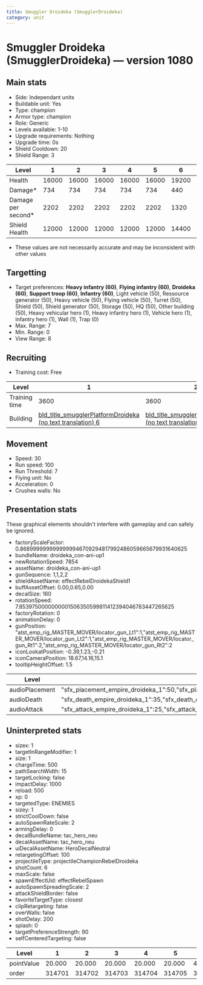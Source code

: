 ```yaml
---
title: Smuggler Droideka (SmugglerDroideka)
category: unit
---
```


# Smuggler Droideka (SmugglerDroideka) — version 1080

## Main stats

  * Side: Independant units
  * Buildable unit: Yes
  * Type: champion
  * Armor type: champion
  * Role: Generic
  * Levels available: 1-10
  * Upgrade requirements: Nothing
  * Upgrade time: 0s
  * Shield Cooldown: 20
  * Shield Range: 3

|Level             |1    |2    |3    |4    |5    |6    |7    |8    |9    |10   |
|------------------|-----|-----|-----|-----|-----|-----|-----|-----|-----|-----|
|Health            |16000|16000|16000|16000|16000|19200|23680|36480|44160|48000|
|Damage*           |734  |734  |734  |734  |734  |440  |1086 |1673 |2025 |2200 |
|Damage per second*|2202 |2202 |2202 |2202 |2202 |1320 |3258 |5019 |6075 |6600 |
|Shield Health     |12000|12000|12000|12000|12000|14400|17760|27360|33120|36000|

* These values are not necessarily accurate and may be inconsistent with other values

## Targetting

  * Target preferences: **Heavy infantry (60)**, **Flying infantry (60)**, **Droideka (60)**, **Support troop (60)**, **Infantry (60)**, Light vehicle (50), Ressource generator (50), Heavy vehicle (50), Flying vehicle (50), Turret (50), Shield (50), Shield generator (50), Storage (50), HQ (50), Other building (50), Heavy vehicular hero (1), Heavy infantry hero (1), Vehicle hero (1), Infantry hero (1), Wall (1), Trap (0)
  * Max. Range: 7
  * Min. Range: 0
  * View Range: 8

## Recruiting

  * Training cost: Free

|Level        |1                                                                                          |2                                                                                          |3                                                                                          |4                                                                                          |5                                                                                          |6                                                                                          |7                                                                                          |8                                                                                          |9                                                                                          |10                                                                                          |
|-------------|-------------------------------------------------------------------------------------------|-------------------------------------------------------------------------------------------|-------------------------------------------------------------------------------------------|-------------------------------------------------------------------------------------------|-------------------------------------------------------------------------------------------|-------------------------------------------------------------------------------------------|-------------------------------------------------------------------------------------------|-------------------------------------------------------------------------------------------|-------------------------------------------------------------------------------------------|--------------------------------------------------------------------------------------------|
|Training time|3600                                                                                       |3600                                                                                       |3600                                                                                       |3600                                                                                       |3600                                                                                       |4080                                                                                       |4680                                                                                       |7080                                                                                       |8160                                                                                       |8340                                                                                        |
|Building     |[bld_title_smugglerPlatformDroideka (no text translation) 6](smugglerPlatformDroideka.html)|[bld_title_smugglerPlatformDroideka (no text translation) 6](smugglerPlatformDroideka.html)|[bld_title_smugglerPlatformDroideka (no text translation) 6](smugglerPlatformDroideka.html)|[bld_title_smugglerPlatformDroideka (no text translation) 6](smugglerPlatformDroideka.html)|[bld_title_smugglerPlatformDroideka (no text translation) 6](smugglerPlatformDroideka.html)|[bld_title_smugglerPlatformDroideka (no text translation) 6](smugglerPlatformDroideka.html)|[bld_title_smugglerPlatformDroideka (no text translation) 7](smugglerPlatformDroideka.html)|[bld_title_smugglerPlatformDroideka (no text translation) 8](smugglerPlatformDroideka.html)|[bld_title_smugglerPlatformDroideka (no text translation) 9](smugglerPlatformDroideka.html)|[bld_title_smugglerPlatformDroideka (no text translation) 10](smugglerPlatformDroideka.html)|

## Movement

  * Speed: 30
  * Run speed: 100
  * Run Threshold: 7
  * Flying unit: No
  * Acceleration: 0
  * Crushes walls: No

## Presentation stats

These graphical elements shouldn't interfere with gameplay and can safely be ignored.

  * factoryScaleFactor: 0.8689999999999999946709294817992486059665679931640625
  * bundleName: droideka_con-ani-up1
  * newRotationSpeed: 7854
  * assetName: droideka_con-ani-up1
  * gunSequence: 1,1,2,2
  * shieldAssetName: effectRebelDroidekaShield1
  * buffAssetOffset: 0.00,0.65,0.00
  * decalSize: 160
  * rotationSpeed: 7.8539750000000001506350599811412394046783447265625
  * factoryRotation: 0
  * animationDelay: 0
  * gunPosition: "atst_emp_rig_MASTER_MOVER/locator_gun_Lt1":1,"atst_emp_rig_MASTER_MOVER/locator_gun_Lt2":1,"atst_emp_rig_MASTER_MOVER/locator_gun_Rt1":2,"atst_emp_rig_MASTER_MOVER/locator_gun_Rt2":2
  * iconLookatPosition: -0.39,1.23,-0.21
  * iconCameraPosition: 18.67,14.16,15.1
  * tooltipHeightOffset: 1.5

|Level         |1                                                                                                                                      |2                                                                                                                                      |3                                                                                                                                      |4                                                                                                                                      |5                                                                                                                                      |6                                                                                                                                      |7                                                                                                                                      |8                                                                                                                                      |9                                                                                                                                      |10                                                                                                                                     |
|--------------|---------------------------------------------------------------------------------------------------------------------------------------|---------------------------------------------------------------------------------------------------------------------------------------|---------------------------------------------------------------------------------------------------------------------------------------|---------------------------------------------------------------------------------------------------------------------------------------|---------------------------------------------------------------------------------------------------------------------------------------|---------------------------------------------------------------------------------------------------------------------------------------|---------------------------------------------------------------------------------------------------------------------------------------|---------------------------------------------------------------------------------------------------------------------------------------|---------------------------------------------------------------------------------------------------------------------------------------|---------------------------------------------------------------------------------------------------------------------------------------|
|audioPlacement|"sfx_placement_empire_droideka_1":50,"sfx_placement_empire_droideka_2":50                                                              |"sfx_placement_empire_droideka_1":50,"sfx_placement_empire_droideka_2":50                                                              |"sfx_placement_empire_droideka_1":50,"sfx_placement_empire_droideka_2":50                                                              |"sfx_placement_empire_droideka_1":50,"sfx_placement_empire_droideka_2":50                                                              |"sfx_placement_empire_droideka_1":50,"sfx_placement_empire_droideka_2":50                                                              |"sfx_placement_empire_droideka_1":50,"sfx_placement_empire_droideka_2":50                                                              |"sfx_placement_empire_droideka_1":50,"sfx_placement_empire_droideka_2":51                                                              |"sfx_placement_empire_droideka_1":50,"sfx_placement_empire_droideka_2":52                                                              |"sfx_placement_empire_droideka_1":50,"sfx_placement_empire_droideka_2":53                                                              |"sfx_placement_empire_droideka_1":50,"sfx_placement_empire_droideka_2":54                                                              |
|audioDeath    |"sfx_death_empire_droideka_1":35,"sfx_death_empire_droideka_2":35,"sfx_death_empire_droideka_3":30                                     |"sfx_death_empire_droideka_1":35,"sfx_death_empire_droideka_2":35,"sfx_death_empire_droideka_3":30                                     |"sfx_death_empire_droideka_1":35,"sfx_death_empire_droideka_2":35,"sfx_death_empire_droideka_3":30                                     |"sfx_death_empire_droideka_1":35,"sfx_death_empire_droideka_2":35,"sfx_death_empire_droideka_3":30                                     |"sfx_death_empire_droideka_1":35,"sfx_death_empire_droideka_2":35,"sfx_death_empire_droideka_3":30                                     |"sfx_death_empire_droideka_1":35,"sfx_death_empire_droideka_2":35,"sfx_death_empire_droideka_3":30                                     |"sfx_death_empire_droideka_1":35,"sfx_death_empire_droideka_2":35,"sfx_death_empire_droideka_3":31                                     |"sfx_death_empire_droideka_1":35,"sfx_death_empire_droideka_2":35,"sfx_death_empire_droideka_3":32                                     |"sfx_death_empire_droideka_1":35,"sfx_death_empire_droideka_2":35,"sfx_death_empire_droideka_3":33                                     |"sfx_death_empire_droideka_1":35,"sfx_death_empire_droideka_2":35,"sfx_death_empire_droideka_3":34                                     |
|audioAttack   |"sfx_attack_empire_droideka_1":25,"sfx_attack_empire_droideka_2":25,"sfx_attack_empire_droideka_3":25,"sfx_attack_empire_droideka_4":25|"sfx_attack_empire_droideka_1":25,"sfx_attack_empire_droideka_2":25,"sfx_attack_empire_droideka_3":25,"sfx_attack_empire_droideka_4":25|"sfx_attack_empire_droideka_1":25,"sfx_attack_empire_droideka_2":25,"sfx_attack_empire_droideka_3":25,"sfx_attack_empire_droideka_4":25|"sfx_attack_empire_droideka_1":25,"sfx_attack_empire_droideka_2":25,"sfx_attack_empire_droideka_3":25,"sfx_attack_empire_droideka_4":25|"sfx_attack_empire_droideka_1":25,"sfx_attack_empire_droideka_2":25,"sfx_attack_empire_droideka_3":25,"sfx_attack_empire_droideka_4":25|"sfx_attack_empire_droideka_1":25,"sfx_attack_empire_droideka_2":25,"sfx_attack_empire_droideka_3":25,"sfx_attack_empire_droideka_4":25|"sfx_attack_empire_droideka_1":25,"sfx_attack_empire_droideka_2":25,"sfx_attack_empire_droideka_3":25,"sfx_attack_empire_droideka_4":26|"sfx_attack_empire_droideka_1":25,"sfx_attack_empire_droideka_2":25,"sfx_attack_empire_droideka_3":25,"sfx_attack_empire_droideka_4":27|"sfx_attack_empire_droideka_1":25,"sfx_attack_empire_droideka_2":25,"sfx_attack_empire_droideka_3":25,"sfx_attack_empire_droideka_4":28|"sfx_attack_empire_droideka_1":25,"sfx_attack_empire_droideka_2":25,"sfx_attack_empire_droideka_3":25,"sfx_attack_empire_droideka_4":29|

## Uninterpreted stats

  * sizex: 1
  * targetInRangeModifier: 1
  * size: 1
  * chargeTime: 500
  * pathSearchWidth: 15
  * targetLocking: false
  * impactDelay: 1000
  * reload: 500
  * xp: 0
  * targetedType: ENEMIES
  * sizey: 1
  * strictCoolDown: false
  * autoSpawnRateScale: 2
  * armingDelay: 0
  * decalBundleName: tac_hero_neu
  * decalAssetName: tac_hero_neu
  * uiDecalAssetName: HeroDecalNeutral
  * retargetingOffset: 100
  * projectileType: projectileChampionRebelDroideka
  * shotCount: 6
  * maxScale: false
  * spawnEffectUid: effectRebelSpawn
  * autoSpawnSpreadingScale: 2
  * attackShieldBorder: false
  * favoriteTargetType: closest
  * clipRetargeting: false
  * overWalls: false
  * shotDelay: 200
  * splash: 0
  * targetPreferenceStrength: 90
  * selfCenteredTargeting: false

|Level     |1     |2     |3     |4     |5     |6     |7     |8      |9      |10     |
|----------|------|------|------|------|------|------|------|-------|-------|-------|
|pointValue|20.000|20.000|20.000|20.000|20.000|40.000|68.000|148.000|188.000|200.000|
|order     |314701|314702|314703|314704|314705|314706|314707|314708 |314709 |314710 |

